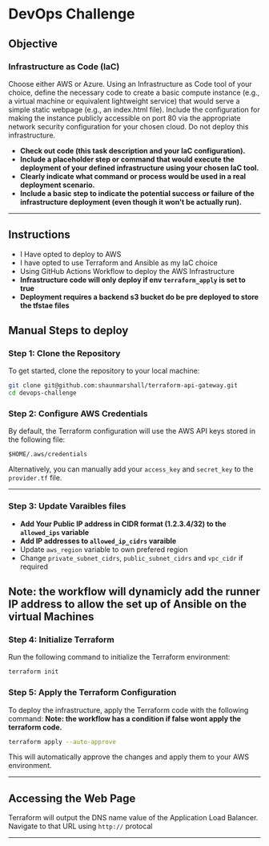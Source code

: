 
# DevOps Challenge

## Objective

### Infrastructure as Code (IaC)

Choose either AWS or Azure.
Using an Infrastructure as Code tool of your choice, define the necessary code
to create a basic compute instance (e.g., a virtual machine or equivalent
lightweight service) that would serve a simple static webpage (e.g., an
index.html file). Include the configuration for making the instance publicly
accessible on port 80 via the appropriate network security configuration for
your chosen cloud. Do not deploy this infrastructure.

- **Check out code (this task description and your IaC configuration).**
- **Include a placeholder step or command that would execute the deployment of your defined infrastructure using your chosen IaC tool.**
- **Clearly indicate what command or process would be used in a real deployment scenario.**
- **Include a basic step to indicate the potential success or failure of the infrastructure deployment (even though it won't be actually run).**

---

## Instructions

- I Have opted to deploy to AWS 
- I have opted to use Terraform and Ansible as my IaC choice
- Using GitHub Actions Workflow to deploy the AWS Infrastructure
- **Infrastructure code will only deploy if env `terraform_apply` is set to true**
- **Deployment requires a backend s3 bucket do be pre deployed to store the tfstae files**

## Manual Steps to deploy
### Step 1: Clone the Repository

To get started, clone the repository to your local machine:

```bash
git clone git@github.com:shaunmarshall/terraform-api-gateway.git
cd devops-challenge
```

### Step 2: Configure AWS Credentials

By default, the Terraform configuration will use the AWS API keys stored in the following file:

```
$HOME/.aws/credentials
```

Alternatively, you can manually add your `access_key` and `secret_key` to the `provider.tf` file.

---

### Step 3: Update Varaibles files

- **Add Your Public IP address in CIDR format (1.2.3.4/32) to the `allowed_ips` variable**
- **Add IP addresses to `allowed_ip_cidrs` varaible**
- Update `aws_region` variable to own prefered region
- Change `private_subnet_cidrs`, `public_subnet_cidrs` and `vpc_cidr` if required

**Note: the workflow will dynamicly add the runner IP address to allow the set up of Ansible on the virtual Machines**
---


### Step 4: Initialize Terraform

Run the following command to initialize the Terraform environment:

```bash
terraform init
```

### Step 5: Apply the Terraform Configuration

To deploy the infrastructure, apply the Terraform code with the following command:
**Note:  the workflow has a condition if false wont apply the terraform code.**

```bash
terraform apply --auto-approve
```

This will automatically approve the changes and apply them to your AWS environment.

---

## Accessing the Web Page

Terraform will output the DNS name value of the Application Load Balancer.
Navigate to that URL using `http://` protocal


---
